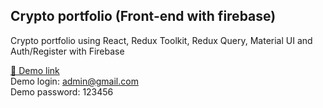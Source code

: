 ## Crypto portfolio (Front-end with firebase)

Crypto portfolio using React, Redux Toolkit, Redux Query, Material UI and Auth/Register with Firebase

[🚀 Demo link](https://crypto-portfolio-83ca3.web.app/)  
Demo login: admin@gmail.com  
Demo password: 123456
